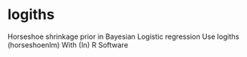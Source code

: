 # logiths
Horseshoe shrinkage prior in Bayesian Logistic regression Use logiths (horseshoenlm) With (In) R Software
